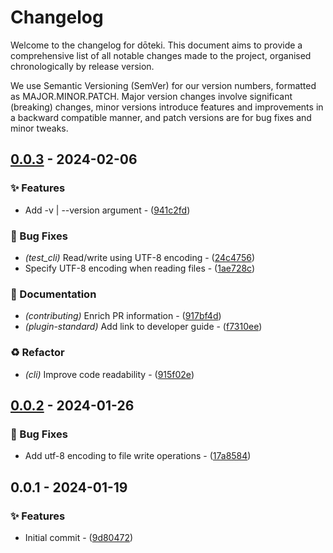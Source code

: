 # Changelog

Welcome to the changelog for dōteki. This document aims to provide a comprehensive list of all notable changes made to the project, organised chronologically by release version.

We use Semantic Versioning (SemVer) for our version numbers, formatted as MAJOR.MINOR.PATCH. Major version changes involve significant (breaking) changes, minor versions introduce features and improvements in a backward compatible manner, and patch versions are for bug fixes and minor tweaks.

## [0.0.3](https://github.com/welpo/doteki/compare/v0.0.2..v0.0.3) - 2024-02-06

### ✨ Features

- Add -v | --version argument - ([941c2fd](https://github.com/welpo/doteki/commit/941c2fd7057792cdca5a6d088bb720b8b523d179))

### 🐛 Bug Fixes

- *(test_cli)* Read/write using UTF-8 encoding - ([24c4756](https://github.com/welpo/doteki/commit/24c4756f6f388550627f2909af6caea3e762b68b))
- Specify UTF-8 encoding when reading files - ([1ae728c](https://github.com/welpo/doteki/commit/1ae728c38920cb5d205306133a20b1893ba60c56))

### 📝 Documentation

- *(contributing)* Enrich PR information - ([917bf4d](https://github.com/welpo/doteki/commit/917bf4d559d5515978aa4734aaad30f97c3e71bc))
- *(plugin-standard)* Add link to developer guide - ([f7310ee](https://github.com/welpo/doteki/commit/f7310ee7e7985ea39868d08a6e8614fc213082da))

### ♻️ Refactor

- *(cli)* Improve code readability - ([915f02e](https://github.com/welpo/doteki/commit/915f02ebd81d4dc152585251519ed8a55afeb287))

## [0.0.2](https://github.com/welpo/doteki/compare/v0.0.1..v0.0.2) - 2024-01-26

### 🐛 Bug Fixes

- Add utf-8 encoding to file write operations - ([17a8584](https://github.com/welpo/doteki/commit/17a8584822c1cedaa38f6897eefebca70d7f6039))

## 0.0.1 - 2024-01-19

### ✨ Features

- Initial commit - ([9d80472](https://github.com/welpo/doteki/commit/9d8047210edecbd0a4db2ba478f2dffab102ab68))

<!-- generated by git-cliff -->
